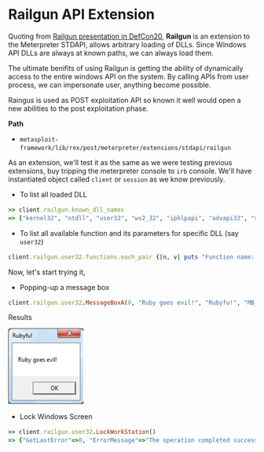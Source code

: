 # Railgun API Extension
Quoting from [Railgun presentation in DefCon20](https://www.defcon.org/images/defcon-20/dc-20-presentations/Maloney/DEFCON-20-Maloney-Railgun.pdf), **Railgun** is an extension to the Meterpreter STDAPI, allows arbitrary loading of DLLs. Since Windows API DLLs are always at known paths, we can always load them.

The ultimate benifits of using Railgun is getting the ability of dynamically access to the entire windows API on the system. By calling APIs from user process, we can impersonate user, anything become possible. 

Raingus is used as POST exploitation API so known it well would open a new abilities to the post exploitation phase. 


**Path**
- `metasploit-framework/lib/rex/post/meterpreter/extensions/stdapi/railgun`


As an extension, we'll test it as the same as we were testing previous extensions, buy tripping the meterpreter console to `irb` console. We'll have instantiated object called `client` or `session` as we know previously.

- To list all loaded DLL
```ruby
>> client.railgun.known_dll_names
=> ["kernel32", "ntdll", "user32", "ws2_32", "iphlpapi", "advapi32", "shell32", "netapi32", "crypt32", "wlanapi", "wldap32", "version", "psapi"]
```

- To list all available function and its parameters for specific DLL (say `user32`)
```ruby
client.railgun.user32.functions.each_pair {|n, v| puts "Function name: #{n}, Params: #{v.params}"}
```

Now, let's start trying it,

- Popping-up a message box
```ruby
client.railgun.user32.MessageBoxA(0, "Ruby goes evil!", "Rubyfu!", "MB_OK")
```

Results

![](msf_meter_railgun1.png)


- Lock Windows Screen
```ruby
>> client.railgun.user32.LockWorkStation()
=> {"GetLastError"=>0, "ErrorMessage"=>"The operation completed successfully.", "return"=>true}
```

